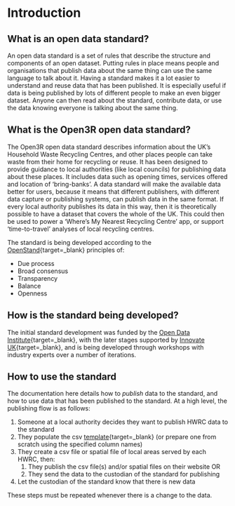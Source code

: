 # Introduction

## What is an open data standard?

An open data standard is a set of rules that describe the structure and components of an open dataset. Putting rules in place means people and organisations that publish data about the same thing can use the same language to talk about it. Having a standard makes it a lot easier to understand and reuse data that has been published. It is especially useful if data is being published by lots of different people to make an even bigger dataset. Anyone can then read about the standard, contribute data, or use the data knowing everyone is talking about the same thing.

## What is the Open3R open data standard?

The Open3R open data standard describes information about the UK’s Household Waste Recycling Centres, and other places people can take waste from their home for recycling or reuse. It has been designed to provide guidance to local authorities (like local councils) for publishing data about these places. It includes data such as opening times, services offered and location of ‘bring-banks’. A data standard will make the available data better for users, because it means that different publishers, with different data capture or publishing systems, can publish data in the same format. If every local authority publishes its data in this way, then it is theoretically possible to have a dataset that covers the whole of the UK. This could then be used to power a ‘Where’s My Nearest Recycling Centre’ app, or support ‘time-to-travel’ analyses of local recycling centres.

The standard is being developed according to the [OpenStand](https://open-stand.org/){target=_blank} principles of:

* Due process
* Broad consensus
* Transparency
* Balance
* Openness

## How is the standard being developed?

The initial standard development was funded by the [Open Data Institute](https://www.opendatamanchester.org.uk/odistimulus-environment/){target=_blank}, with the later stages supported by [Innovate UK](https://www.opendatamanchester.org.uk/plastics-packaging-portal/){target=_blank}, and is being developed through workshops with industry experts over a number of iterations.

## How to use the standard

The documentation here details how to *publish* data to the standard, and how to use data that has been published to the standard. At a high level, the publishing flow is as follows:

1. Someone at a local authority decides they want to publish HWRC data to the standard
2. They populate the csv [template](https://github.com/OpenDataManchester/Open3R/blob/V2/docs/8_Supporting_Files/8_1_1_RWS_Main_Template.csv){target=_blank} (or prepare one from scratch using the specified column names)
3. They create a csv file or spatial file of local areas served by each HWRC, then:
    1. They publish the csv file(s) and/or spatial files on their website OR
    2. They send the data to the custodian of the standard for publishing
4. Let the custodian of the standard know that there is new data

These steps must be repeated whenever there is a change to the data.
